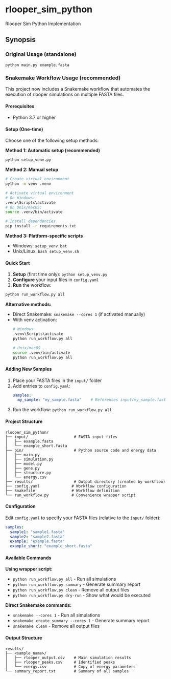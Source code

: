 # rlooper_sim_python
Rlooper Sim Python Implementation

## Synopsis

### Original Usage (standalone)
`python main.py example.fasta`

### Snakemake Workflow Usage (recommended)

This project now includes a Snakemake workflow that automates the execution of rlooper simulations on multiple FASTA files.

#### Prerequisites
- Python 3.7 or higher

#### Setup (One-time)
Choose one of the following setup methods:

**Method 1: Automatic setup (recommended)**
```bash
python setup_venv.py
```

**Method 2: Manual setup**
```bash
# Create virtual environment
python -m venv .venv

# Activate virtual environment
# On Windows:
.venv\Scripts\activate
# On Unix/macOS:
source .venv/bin/activate

# Install dependencies
pip install -r requirements.txt
```

**Method 3: Platform-specific scripts**
- Windows: `setup_venv.bat`
- Unix/Linux: `bash setup_venv.sh`

#### Quick Start
1. **Setup** (first time only): `python setup_venv.py`
2. **Configure** your input files in `config.yaml`
3. **Run** the workflow:

```bash
python run_workflow.py all
```

**Alternative methods:**
- Direct Snakemake: `snakemake --cores 1` (if activated manually)
- With venv activation: 
  ```bash
  # Windows
  .venv\Scripts\activate
  python run_workflow.py all
  
  # Unix/macOS  
  source .venv/bin/activate
  python run_workflow.py all
  ```

#### Adding New Samples
1. Place your FASTA files in the `input/` folder
2. Add entries to `config.yaml`:
   ```yaml
   samples:
     my_sample: "my_sample.fasta"    # References input/my_sample.fasta
   ```
3. Run the workflow: `python run_workflow.py all`

#### Project Structure
```
rlooper_sim_python/
├── input/                    # FASTA input files
│   ├── example.fasta
│   └── example_short.fasta
├── bin/                      # Python source code and energy data
│   ├── main.py
│   ├── simulation.py
│   ├── model.py
│   ├── gene.py
│   ├── structure.py
│   └── energy.csv
├── results/                  # Output directory (created by workflow)
├── config.yaml              # Workflow configuration
├── Snakefile                # Workflow definition
└── run_workflow.py          # Convenience wrapper script
```

#### Configuration
Edit `config.yaml` to specify your FASTA files (relative to the `input/` folder):
```yaml
samples:
  sample1: "sample1.fasta"
  sample2: "sample2.fasta" 
  example: "example.fasta"
  example_short: "example_short.fasta"
```

#### Available Commands

**Using wrapper script:**
- `python run_workflow.py all` - Run all simulations
- `python run_workflow.py summary` - Generate summary report
- `python run_workflow.py clean` - Remove all output files
- `python run_workflow.py dry-run` - Show what would be executed

**Direct Snakemake commands:**
- `snakemake --cores 1` - Run all simulations
- `snakemake create_summary --cores 1` - Generate summary report
- `snakemake clean` - Remove all output files

#### Output Structure
```
results/
├── <sample_name>/
│   ├── rlooper_output.csv    # Main simulation results
│   ├── rlooper_peaks.csv     # Identified peaks
│   └── energy.csv            # Copy of energy parameters
└── summary_report.txt        # Summary of all samples
```

